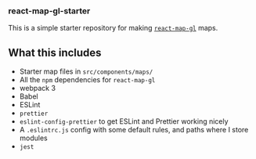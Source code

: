 ### react-map-gl-starter

This is a simple starter repository for making [`react-map-gl`](https://github.com/uber/react-map-gl) maps.

## What this includes

* Starter map files in `src/components/maps/`
* All the `npm` dependencies for `react-map-gl`
* webpack 3
* Babel
* ESLint
* `prettier`
* `eslint-config-prettier` to get ESLint and Prettier working nicely
* A `.eslintrc.js` config with some default rules, and paths where I store modules
* `jest`
